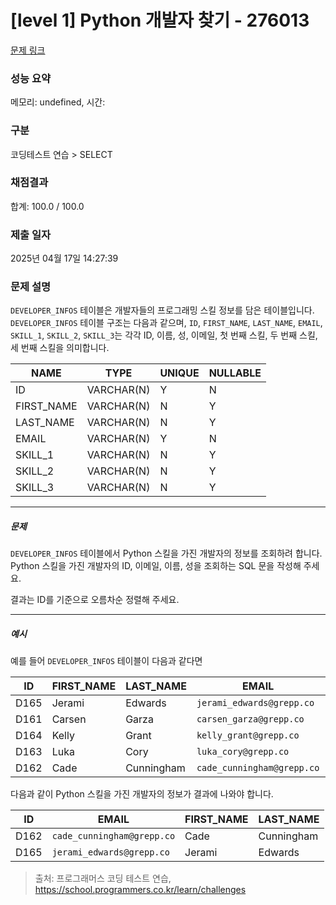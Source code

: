 # [level 1] Python 개발자 찾기 - 276013 

[문제 링크](https://school.programmers.co.kr/learn/courses/30/lessons/276013) 

### 성능 요약

메모리: undefined, 시간: 

### 구분

코딩테스트 연습 > SELECT

### 채점결과

합계: 100.0 / 100.0

### 제출 일자

2025년 04월 17일 14:27:39

### 문제 설명

<p style="user-select: auto !important;"><code style="user-select: auto !important;">DEVELOPER_INFOS</code> 테이블은 개발자들의 프로그래밍 스킬 정보를 담은 테이블입니다. <code style="user-select: auto !important;">DEVELOPER_INFOS</code> 테이블 구조는 다음과 같으며, <code style="user-select: auto !important;">ID</code>, <code style="user-select: auto !important;">FIRST_NAME</code>, <code style="user-select: auto !important;">LAST_NAME</code>, <code style="user-select: auto !important;">EMAIL</code>, <code style="user-select: auto !important;">SKILL_1</code>, <code style="user-select: auto !important;">SKILL_2</code>, <code style="user-select: auto !important;">SKILL_3</code>는 각각 ID,  이름, 성, 이메일, 첫 번째 스킬, 두 번째 스킬, 세 번째 스킬을 의미합니다.</p>
<table class="table" style="user-select: auto !important;">
        <thead style="user-select: auto !important;"><tr style="user-select: auto !important;">
<th style="user-select: auto !important;">NAME</th>
<th style="user-select: auto !important;">TYPE</th>
<th style="user-select: auto !important;">UNIQUE</th>
<th style="user-select: auto !important;">NULLABLE</th>
</tr>
</thead>
        <tbody style="user-select: auto !important;"><tr style="user-select: auto !important;">
<td style="user-select: auto !important;">ID</td>
<td style="user-select: auto !important;">VARCHAR(N)</td>
<td style="user-select: auto !important;">Y</td>
<td style="user-select: auto !important;">N</td>
</tr>
<tr style="user-select: auto !important;">
<td style="user-select: auto !important;">FIRST_NAME</td>
<td style="user-select: auto !important;">VARCHAR(N)</td>
<td style="user-select: auto !important;">N</td>
<td style="user-select: auto !important;">Y</td>
</tr>
<tr style="user-select: auto !important;">
<td style="user-select: auto !important;">LAST_NAME</td>
<td style="user-select: auto !important;">VARCHAR(N)</td>
<td style="user-select: auto !important;">N</td>
<td style="user-select: auto !important;">Y</td>
</tr>
<tr style="user-select: auto !important;">
<td style="user-select: auto !important;">EMAIL</td>
<td style="user-select: auto !important;">VARCHAR(N)</td>
<td style="user-select: auto !important;">Y</td>
<td style="user-select: auto !important;">N</td>
</tr>
<tr style="user-select: auto !important;">
<td style="user-select: auto !important;">SKILL_1</td>
<td style="user-select: auto !important;">VARCHAR(N)</td>
<td style="user-select: auto !important;">N</td>
<td style="user-select: auto !important;">Y</td>
</tr>
<tr style="user-select: auto !important;">
<td style="user-select: auto !important;">SKILL_2</td>
<td style="user-select: auto !important;">VARCHAR(N)</td>
<td style="user-select: auto !important;">N</td>
<td style="user-select: auto !important;">Y</td>
</tr>
<tr style="user-select: auto !important;">
<td style="user-select: auto !important;">SKILL_3</td>
<td style="user-select: auto !important;">VARCHAR(N)</td>
<td style="user-select: auto !important;">N</td>
<td style="user-select: auto !important;">Y</td>
</tr>
</tbody>
      </table>
<hr style="user-select: auto !important;">

<h5 style="user-select: auto !important;">문제</h5>

<p style="user-select: auto !important;"><code style="user-select: auto !important;">DEVELOPER_INFOS</code> 테이블에서 Python 스킬을 가진 개발자의 정보를 조회하려 합니다. Python 스킬을 가진 개발자의 ID, 이메일, 이름, 성을 조회하는 SQL 문을 작성해 주세요. </p>

<p style="user-select: auto !important;">결과는 ID를 기준으로 오름차순 정렬해 주세요.</p>

<hr style="user-select: auto !important;">

<h5 style="user-select: auto !important;">예시</h5>

<p style="user-select: auto !important;">예를 들어 <code style="user-select: auto !important;">DEVELOPER_INFOS</code> 테이블이 다음과 같다면</p>
<table class="table" style="user-select: auto !important;">
        <thead style="user-select: auto !important;"><tr style="user-select: auto !important;">
<th style="user-select: auto !important;">ID</th>
<th style="user-select: auto !important;">FIRST_NAME</th>
<th style="user-select: auto !important;">LAST_NAME</th>
<th style="user-select: auto !important;">EMAIL</th>
<th style="user-select: auto !important;">SKILL_1</th>
<th style="user-select: auto !important;">SKILL_2</th>
<th style="user-select: auto !important;">SKILL_3</th>
</tr>
</thead>
        <tbody style="user-select: auto !important;"><tr style="user-select: auto !important;">
<td style="user-select: auto !important;">D165</td>
<td style="user-select: auto !important;">Jerami</td>
<td style="user-select: auto !important;">Edwards</td>
<td style="user-select: auto !important;"><code style="user-select: auto !important;">jerami_edwards@grepp.co</code></td>
<td style="user-select: auto !important;">Java</td>
<td style="user-select: auto !important;">JavaScript</td>
<td style="user-select: auto !important;">Python</td>
</tr>
<tr style="user-select: auto !important;">
<td style="user-select: auto !important;">D161</td>
<td style="user-select: auto !important;">Carsen</td>
<td style="user-select: auto !important;">Garza</td>
<td style="user-select: auto !important;"><code style="user-select: auto !important;">carsen_garza@grepp.co</code></td>
<td style="user-select: auto !important;">React</td>
<td style="user-select: auto !important;"></td>
<td style="user-select: auto !important;"></td>
</tr>
<tr style="user-select: auto !important;">
<td style="user-select: auto !important;">D164</td>
<td style="user-select: auto !important;">Kelly</td>
<td style="user-select: auto !important;">Grant</td>
<td style="user-select: auto !important;"><code style="user-select: auto !important;">kelly_grant@grepp.co</code></td>
<td style="user-select: auto !important;">C#</td>
<td style="user-select: auto !important;"></td>
<td style="user-select: auto !important;"></td>
</tr>
<tr style="user-select: auto !important;">
<td style="user-select: auto !important;">D163</td>
<td style="user-select: auto !important;">Luka</td>
<td style="user-select: auto !important;">Cory</td>
<td style="user-select: auto !important;"><code style="user-select: auto !important;">luka_cory@grepp.co</code></td>
<td style="user-select: auto !important;">Node.js</td>
<td style="user-select: auto !important;"></td>
<td style="user-select: auto !important;"></td>
</tr>
<tr style="user-select: auto !important;">
<td style="user-select: auto !important;">D162</td>
<td style="user-select: auto !important;">Cade</td>
<td style="user-select: auto !important;">Cunningham</td>
<td style="user-select: auto !important;"><code style="user-select: auto !important;">cade_cunningham@grepp.co</code></td>
<td style="user-select: auto !important;">Vue</td>
<td style="user-select: auto !important;">C++</td>
<td style="user-select: auto !important;">Python</td>
</tr>
</tbody>
      </table>
<p style="user-select: auto !important;">다음과 같이 Python 스킬을 가진 개발자의 정보가 결과에 나와야 합니다.</p>
<table class="table" style="user-select: auto !important;">
        <thead style="user-select: auto !important;"><tr style="user-select: auto !important;">
<th style="user-select: auto !important;">ID</th>
<th style="user-select: auto !important;">EMAIL</th>
<th style="user-select: auto !important;">FIRST_NAME</th>
<th style="user-select: auto !important;">LAST_NAME</th>
</tr>
</thead>
        <tbody style="user-select: auto !important;"><tr style="user-select: auto !important;">
<td style="user-select: auto !important;">D162</td>
<td style="user-select: auto !important;"><code style="user-select: auto !important;">cade_cunningham@grepp.co</code></td>
<td style="user-select: auto !important;">Cade</td>
<td style="user-select: auto !important;">Cunningham</td>
</tr>
<tr style="user-select: auto !important;">
<td style="user-select: auto !important;">D165</td>
<td style="user-select: auto !important;"><code style="user-select: auto !important;">jerami_edwards@grepp.co</code></td>
<td style="user-select: auto !important;">Jerami</td>
<td style="user-select: auto !important;">Edwards</td>
</tr>
</tbody>
      </table>

> 출처: 프로그래머스 코딩 테스트 연습, https://school.programmers.co.kr/learn/challenges